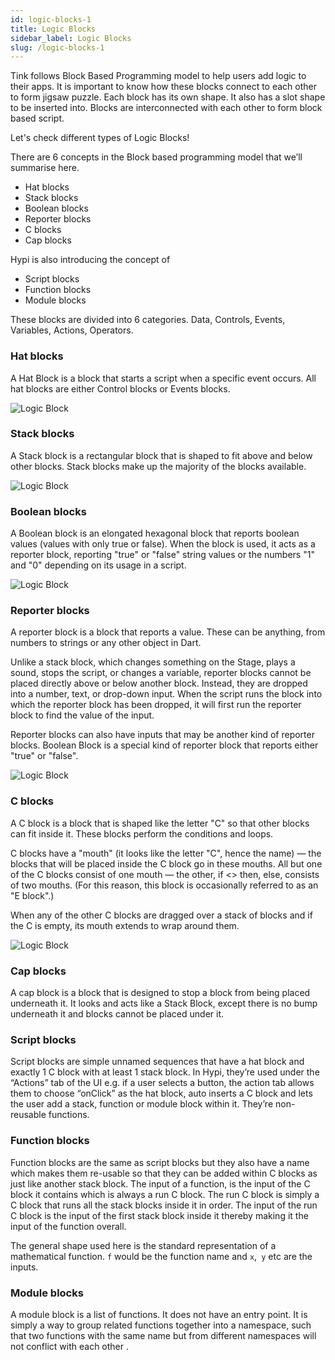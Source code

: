```yaml
---
id: logic-blocks-1
title: Logic Blocks
sidebar_label: Logic Blocks
slug: /logic-blocks-1
---
```


Tink follows Block Based Programming model to help users add logic to their apps. It is important to know how these blocks connect to each other to form jigsaw puzzle. Each block has its own shape. It also has a slot shape to be inserted into. Blocks are interconnected with each other to form block based script.

Let's check different types of Logic Blocks!

There are 6 concepts in the Block based programming model that we’ll summarise here. 

* Hat blocks
* Stack blocks
* Boolean blocks
* Reporter blocks
* C blocks
* Cap blocks

Hypi is also introducing the concept of

* Script blocks
* Function blocks
* Module blocks

These blocks are divided into 6 categories. Data, Controls, Events, Variables, Actions, Operators.

### Hat blocks

A Hat Block is a block that starts a script when a specific event occurs. All hat blocks are either Control blocks or Events blocks.

![Logic Block](/img/Logic-Block-Event.png)

### Stack blocks

A Stack block is a rectangular block that is shaped to fit above and below other blocks. Stack blocks make up the majority of the blocks available.

![Logic Block](/img/Logic-Block-Stack.png)


###  Boolean blocks

A Boolean block is an elongated hexagonal block that reports boolean values (values with only true or
false). When the block is used, it acts as a reporter block, reporting "true" or "false" string values or the
numbers "1" and "0" depending on its usage in a script.

![Logic Block](/img/Logic-Block-Boolean.png)

### Reporter blocks

A reporter block is a block that reports a value. These can be anything, from numbers to strings or any other object in Dart.

Unlike a stack block, which changes something on the Stage, plays a sound, stops the script, or changes a variable, reporter blocks cannot be placed directly above or below another block. Instead, they are dropped into a number, text, or drop-down input. When the script runs the block into which the reporter block has been dropped, it will first run the reporter block to find the value of the input. 

Reporter blocks can also have inputs that may be another kind of reporter blocks. Boolean Block is a  special kind of reporter block that reports either "true" or "false".

![Logic Block ](/img/Logic-Block-Reporter.png)

### C blocks

A C block is a block that is shaped like the letter "C" so that other blocks can fit inside it. These blocks perform the conditions and loops. 

C blocks have a "mouth" (it looks like the letter "C", hence the name) — the blocks that will be placed inside the C block go in these mouths. All but one of the C blocks consist of one mouth — the other, if <> then, else, consists of two mouths. (For this reason, this block is occasionally referred to as an "E block".)

When any of the other C blocks are dragged over a stack of blocks and if the C is empty, its mouth extends to wrap around them.

![Logic Block](/img/Logic-Block-C.png)

###  Cap blocks

A cap block is a block that is designed to stop a block from being placed underneath it. It looks and acts like a Stack Block, except there is no bump underneath it and blocks cannot be placed under it.

### Script blocks

Script blocks are simple unnamed sequences that have a hat block and exactly 1 C block with at least 1 stack block. In Hypi, they’re used under the “Actions” tab of the UI e.g. if a user selects a button, the action tab allows them to choose “onClick” as the hat block, auto inserts a C block and lets the user add a stack, function or module block within it. They’re non-reusable functions.

### Function blocks

Function blocks are the same as script blocks but they also have a name which makes them re-usable so that they can be added within C blocks as just like another stack block. The input of a function, is the input
of the C block it contains which is always a run C block. The run C block is simply a C block that runs all the stack blocks inside it in order. The input of the run C block is the input of the first stack block
inside it thereby making it the input of the function overall.

The general shape used here is the standard representation of a mathematical function. `f` would be the function name and `x`,` y` etc are the inputs.

### Module blocks

A module block is a list of functions. It does not have an entry point. It is simply a way to group related functions together into a namespace, such that two functions with the same name but from different
namespaces will not conflict with each other
.
